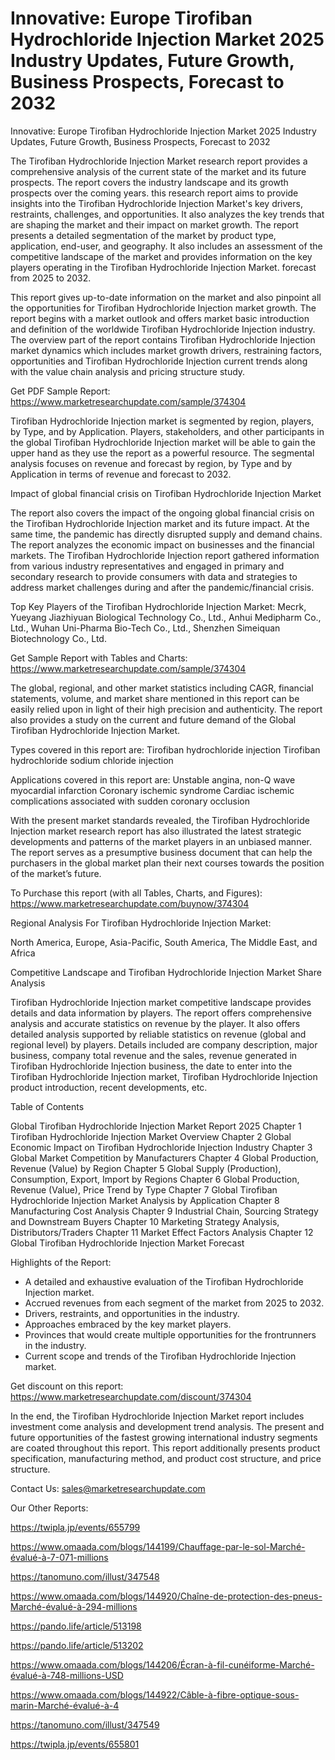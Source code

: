 # Innovative: Europe Tirofiban Hydrochloride Injection Market 2025 Industry Updates, Future Growth, Business Prospects, Forecast to 2032

Innovative: Europe Tirofiban Hydrochloride Injection Market 2025 Industry Updates, Future Growth, Business Prospects, Forecast to 2032

The Tirofiban Hydrochloride Injection Market research report provides a comprehensive analysis of the current state of the market and its future prospects. The report covers the industry landscape and its growth prospects over the coming years. this research report aims to provide insights into the Tirofiban Hydrochloride Injection Market's key drivers, restraints, challenges, and opportunities. It also analyzes the key trends that are shaping the market and their impact on market growth. The report presents a detailed segmentation of the market by product type, application, end-user, and geography. It also includes an assessment of the competitive landscape of the market and provides information on the key players operating in the Tirofiban Hydrochloride Injection Market. forecast from 2025 to 2032.

This report gives up-to-date information on the market and also pinpoint all the opportunities for Tirofiban Hydrochloride Injection market growth. The report begins with a market outlook and offers market basic introduction and definition of the worldwide Tirofiban Hydrochloride Injection industry. The overview part of the report contains Tirofiban Hydrochloride Injection market dynamics which includes market growth drivers, restraining factors, opportunities and Tirofiban Hydrochloride Injection current trends along with the value chain analysis and pricing structure study.

Get PDF Sample Report: https://www.marketresearchupdate.com/sample/374304

Tirofiban Hydrochloride Injection market is segmented by region, players, by Type, and by Application. Players, stakeholders, and other participants in the global Tirofiban Hydrochloride Injection market will be able to gain the upper hand as they use the report as a powerful resource. The segmental analysis focuses on revenue and forecast by region, by Type and by Application in terms of revenue and forecast to 2032.

Impact of global financial crisis on Tirofiban Hydrochloride Injection Market

The report also covers the impact of the ongoing global financial crisis on the Tirofiban Hydrochloride Injection market and its future impact. At the same time, the pandemic has directly disrupted supply and demand chains. The report analyzes the economic impact on businesses and the financial markets. The Tirofiban Hydrochloride Injection report gathered information from various industry representatives and engaged in primary and secondary research to provide consumers with data and strategies to address market challenges during and after the pandemic/financial crisis.

Top Key Players of the Tirofiban Hydrochloride Injection Market:
Mecrk, Yueyang Jiazhiyuan Biological Technology Co., Ltd., Anhui Medipharm Co., Ltd., Wuhan Uni-Pharma Bio-Tech Co., Ltd., Shenzhen Simeiquan Biotechnology Co., Ltd.


Get Sample Report with Tables and Charts: https://www.marketresearchupdate.com/sample/374304

The global, regional, and other market statistics including CAGR, financial statements, volume, and market share mentioned in this report can be easily relied upon in light of their high precision and authenticity. The report also provides a study on the current and future demand of the Global Tirofiban Hydrochloride Injection Market.

Types covered in this report are:
Tirofiban hydrochloride injection
Tirofiban hydrochloride sodium chloride injection


Applications covered in this report are:
Unstable angina,
non-Q wave myocardial infarction
Coronary ischemic syndrome
Cardiac ischemic complications associated with sudden coronary occlusion


With the present market standards revealed, the Tirofiban Hydrochloride Injection market research report has also illustrated the latest strategic developments and patterns of the market players in an unbiased manner. The report serves as a presumptive business document that can help the purchasers in the global market plan their next courses towards the position of the market’s future.

To Purchase this report (with all Tables, Charts, and Figures): https://www.marketresearchupdate.com/buynow/374304

Regional Analysis For Tirofiban Hydrochloride Injection Market:

North America, Europe, Asia-Pacific, South America, The Middle East, and Africa

Competitive Landscape and Tirofiban Hydrochloride Injection Market Share Analysis

Tirofiban Hydrochloride Injection market competitive landscape provides details and data information by players. The report offers comprehensive analysis and accurate statistics on revenue by the player. It also offers detailed analysis supported by reliable statistics on revenue (global and regional level) by players. Details included are company description, major business, company total revenue and the sales, revenue generated in Tirofiban Hydrochloride Injection business, the date to enter into the Tirofiban Hydrochloride Injection market, Tirofiban Hydrochloride Injection product introduction, recent developments, etc.

Table of Contents

Global Tirofiban Hydrochloride Injection Market Report 2025
Chapter 1 Tirofiban Hydrochloride Injection Market Overview
Chapter 2 Global Economic Impact on Tirofiban Hydrochloride Injection Industry
Chapter 3 Global Market Competition by Manufacturers
Chapter 4 Global Production, Revenue (Value) by Region
Chapter 5 Global Supply (Production), Consumption, Export, Import by Regions
Chapter 6 Global Production, Revenue (Value), Price Trend by Type
Chapter 7 Global Tirofiban Hydrochloride Injection Market Analysis by Application
Chapter 8 Manufacturing Cost Analysis
Chapter 9 Industrial Chain, Sourcing Strategy and Downstream Buyers
Chapter 10 Marketing Strategy Analysis, Distributors/Traders
Chapter 11 Market Effect Factors Analysis
Chapter 12 Global Tirofiban Hydrochloride Injection Market Forecast

Highlights of the Report:

- A detailed and exhaustive evaluation of the Tirofiban Hydrochloride Injection market.
- Accrued revenues from each segment of the market from 2025 to 2032.
- Drivers, restraints, and opportunities in the industry.
- Approaches embraced by the key market players.
- Provinces that would create multiple opportunities for the frontrunners in the industry.
- Current scope and trends of the Tirofiban Hydrochloride Injection market.

Get discount on this report: https://www.marketresearchupdate.com/discount/374304

In the end, the Tirofiban Hydrochloride Injection Market report includes investment come analysis and development trend analysis. The present and future opportunities of the fastest growing international industry segments are coated throughout this report. This report additionally presents product specification, manufacturing method, and product cost structure, and price structure.

Contact Us:
sales@marketresearchupdate.com

Our Other Reports:

https://twipla.jp/events/655799

https://www.omaada.com/blogs/144199/Chauffage-par-le-sol-Marché-évalué-à-7-071-millions

https://tanomuno.com/illust/347548

https://www.omaada.com/blogs/144920/Chaîne-de-protection-des-pneus-Marché-évalué-à-294-millions

https://pando.life/article/513198

https://pando.life/article/513202

https://www.omaada.com/blogs/144206/Écran-à-fil-cunéiforme-Marché-évalué-à-748-millions-USD

https://www.omaada.com/blogs/144922/Câble-à-fibre-optique-sous-marin-Marché-évalué-à-4

https://tanomuno.com/illust/347549

https://twipla.jp/events/655801
